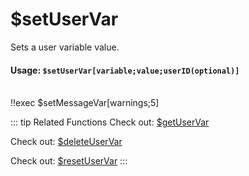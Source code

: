 # $setUserVar
Sets a user variable value.

#### Usage: `$setUserVar[variable;value;userID(optional)]`
<br/>
<discord-messages>
	<discord-message :bot="false" role-color="#ffcc9a" author="Member">
		!!exec $setMessageVar[warnings;5]
	</discord-message>
</discord-messages>

::: tip Related Functions
Check out: [$getUserVar](../Variables/getUserVar.md)

Check out: [$deleteUserVar](../Variables/deleteUserVar.md)

Check out: [$resetUserVar](../Variables/resetUserVar.md)
:::
